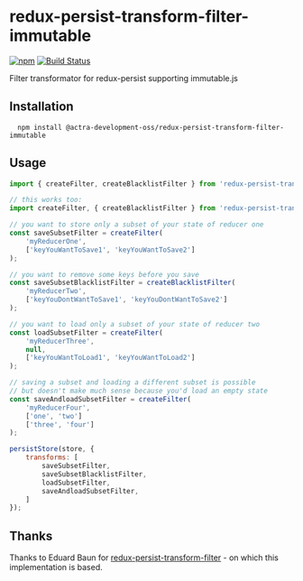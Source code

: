 # redux-persist-transform-filter-immutable

[![npm](https://img.shields.io/npm/v/@actra-development-oss/redux-persist-transform-filter-immutable.svg?maxAge=2592000&style=flat-square)](https://www.npmjs.com/package/redux-persist-transform-filter-immutable)
[![Build Status](https://travis-ci.org/actra-development-oss/redux-persist-transform-filter-immutable.svg?branch=master)](https://travis-ci.org/actra-development-oss/redux-persist-transform-filter-immutable)

Filter transformator for redux-persist supporting immutable.js

## Installation
```
  npm install @actra-development-oss/redux-persist-transform-filter-immutable
```

## Usage

```js
import { createFilter, createBlacklistFilter } from 'redux-persist-transform-filter-immutable';

// this works too:
import createFilter, { createBlacklistFilter } from 'redux-persist-transform-filter-immutable';

// you want to store only a subset of your state of reducer one
const saveSubsetFilter = createFilter(
    'myReducerOne',
    ['keyYouWantToSave1', 'keyYouWantToSave2']
);

// you want to remove some keys before you save
const saveSubsetBlacklistFilter = createBlacklistFilter(
    'myReducerTwo',
    ['keyYouDontWantToSave1', 'keyYouDontWantToSave2']
);

// you want to load only a subset of your state of reducer two
const loadSubsetFilter = createFilter(
    'myReducerThree',
    null,
    ['keyYouWantToLoad1', 'keyYouWantToLoad2']
);

// saving a subset and loading a different subset is possible
// but doesn't make much sense because you'd load an empty state
const saveAndloadSubsetFilter = createFilter(
    'myReducerFour',
    ['one', 'two']
    ['three', 'four']
);

persistStore(store, {
    transforms: [
        saveSubsetFilter,
        saveSubsetBlacklistFilter,
        loadSubsetFilter,
        saveAndloadSubsetFilter,
    ]
});
```

## Thanks

Thanks to Eduard Baun for [redux-persist-transform-filter](https://github.com/edy/redux-persist-transform-filter) - on which this implementation is based.
